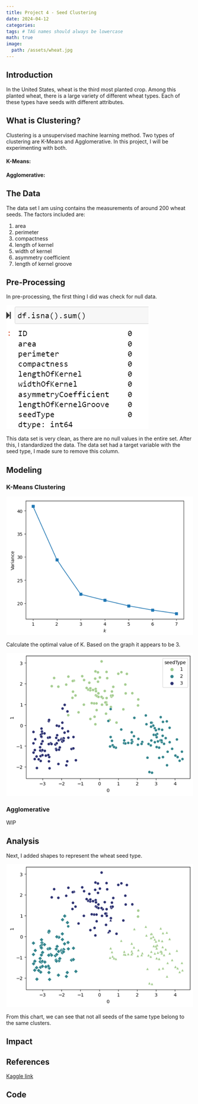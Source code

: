 ```yaml
---
title: Project 4 - Seed Clustering
date: 2024-04-12
categories: 
tags: # TAG names should always be lowercase
math: true
image:
  path: /assets/wheat.jpg
---
```


## Introduction
In the United States, wheat is the third most planted crop. Among this planted wheat, there is a large variety of different wheat types. Each of these types have seeds with different attributes.
## What is Clustering?
Clustering is a unsupervised machine learning method. Two types of clustering are K-Means and Agglomerative. In this project, I will be experimenting with both. 
#### K-Means:
#### Agglomerative:
## The Data
The data set I am using contains the measurements of around 200 wheat seeds. The factors included are:
1. area
2. perimeter
3. compactness
4. length of kernel
5. width of kernel
6. asymmetry coefficient
7. length of kernel groove

## Pre-Processing
In pre-processing, the first thing I did was check for null data. 

![null](assets/seednulls.png)

This data set is very clean, as there are no null values in the entire set. After this, I standardized the data. The data set had a target variable with the seed type, I made sure to remove this column.
## Modeling
### K-Means Clustering
![k](assets/k.png)

Calculate the optimal value of K. Based on the graph it appears to be 3. 

![clusters](assets/clusters2.png)

### Agglomerative
WIP


## Analysis
Next, I added shapes to represent the wheat seed type.  

![null](assets/compare2.png)

From this chart, we can see that not all seeds of the same type belong to the same clusters.

## Impact

## References
[Kaggle link](https://data.world/databeats/seeds)
## Code
